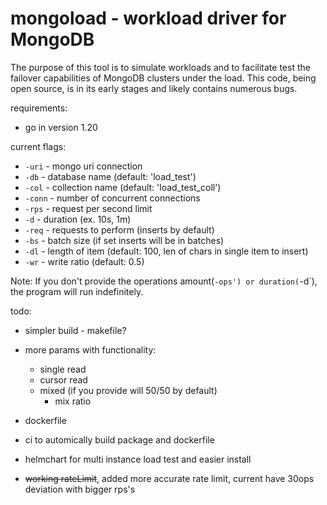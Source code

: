 # mongoload - workload driver for MongoDB 


The purpose of this tool is to simulate workloads and to facilitate test the failover capabilities of MongoDB clusters under the load. This code, being open source, is in its early stages and likely contains numerous bugs.

requirements:
* go in version 1.20 

current flags:

* `-uri` - mongo uri connection
* `-db` - database name (default: 'load_test')
* `-col` - collection name (default: 'load_test_coll')
* `-conn` - number of concurrent connections
* `-rps` - request per second limit
* `-d` - duration (ex. 10s, 1m) 
* `-req` - requests to perform (inserts by default)
* `-bs` - batch size (if set inserts will be in batches)
* `-dl` - length of item (default: 100, len of chars in single item to insert)
* `-wr` - write ratio (default: 0.5)

Note:
If you don't provide the operations amount(`-ops') or duration(`-d`), the program will run indefinitely.


todo:
* simpler build - makefile?
* more params with functionality:
    * single read
    * cursor read
    * mixed (if you provide will 50/50 by default)
        * mix ratio

* dockerfile
* ci to automically build package and dockerfile

* helmchart for multi instance load test and easier install

* ~~working rateLimit~~, added more accurate rate limit, current have 30ops deviation with bigger rps's
